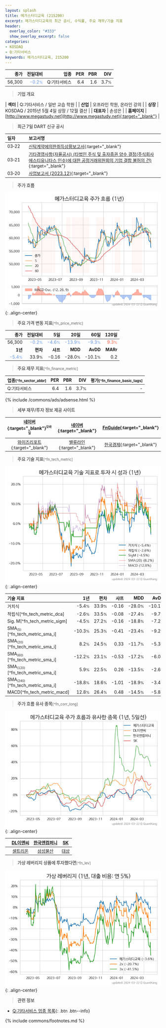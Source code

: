 ```yaml
---
layout: splash
title: 메가스터디교육 (215200)
excerpt: 메가스터디교육의 최근 공시, 수익률, 주요 재무/기술 지표
header:
  overlay_color: "#333"
  show_overlay_excerpt: false
categories:
- KOSDAQ
- Q:기타서비스
keywords: 메가스터디교육, 215200
---
```


| **종가** | **전일대비** | **업종** | **PER** | **PBR** | **DIV** |
| -------: | -----------: | -------: | ------: | ------: | ------: |
| 56,300 | <span style="color: cornflowerblue">-0.2<small>%</small></span> | Q:기타서비스 | 6.4 | 1.6 | 3.7<small>%</small> |

<!-- more -->


> **기업 개요**<a id="company"></a>

| <span style="white-space:nowrap;">**섹터**</span> | Q:기타서비스 / 일반 교습 학원 |
| <span style="white-space:nowrap;">**산업**</span> | 오프라인 학원, 온라인 강의 |
| <span style="white-space:nowrap;">**상장**</span> | KOSDAQ / 2015년 5월 4일 상장 / 12월 결산 |
| <span style="white-space:nowrap;">**대표자**</span> | 손성은 |
| <span style="white-space:nowrap;">**홈페이지**</span> | [http://www.megastudy.net](http://www.megastudy.net){:target="_blank"} |


> **최근 7일 DART 신규 공시**<a id="dart"></a>

| **일자** |      | **보고서명** |
| :------- | :--- | :----------- |
| 03&#x2011;22 | | [신탁계약에의한취득상황보고서](https://dart.fss.or.kr/dsaf001/main.do?rcpNo=20240322000766){:target="_blank"} |
| 03&#x2011;21 | | [기타경영사항(자율공시)              (타법인 주식 및 출자증권 양수 결정(주식회사 에스티유니타스 인수)에 대한 공정거래위원회의 기업 결합 불허의 건)](https://dart.fss.or.kr/dsaf001/main.do?rcpNo=20240321901482){:target="_blank"} |
| 03&#x2011;20 | | [사업보고서 (2023.12)](https://dart.fss.or.kr/dsaf001/main.do?rcpNo=20240320001384){:target="_blank"} |


> **주가 흐름**<a id="price"></a>

![215200](/stock/images/215200.png){: .align-center}


> **주요 가격 변동 지표**<small>[^fn_price_metric]</small>

| **종가** | **전일대비** | **5일** | **20일** | **60일** | **120일** |
| -------: | -----------: | ------: | -------: | -------: | --------: |
| 56,300 | <span style="color: cornflowerblue">-0.2<small>%</small></span> | <span style="color: cornflowerblue">-4.6<small>%</small></span> | <span style="color: cornflowerblue">-13.9<small>%</small></span> | <span style="color: cornflowerblue">-9.3<small>%</small></span> | <span style="color: tomato">9.3<small>%</small></span> |
| **1년** | **편차** | **샤프** | **MDD** | **AvDD** | **MARr** |
| <span style="color: cornflowerblue">-5.4<small>%</small></span> | 33.9<small>%</small> | -0.16 | -28.0<small>%</small> | -10.1<small>%</small> | 0.2 |


> **주요 재무 지표**<small>[^fn_finance_metric]</small>

| **업종**<small>[^fn_sector_abbr]</small> | **PER** | **PBR** | **DIV** | **평가**<small>[^fn_finance_basic_tags]</small> |
| :--------------------------------------- | ------: | ------: | ------: | ----------------------------------------------: |
| Q:기타서비스 | 6.4 | 1.6 | 3.7<small>%</small> | - |



{% include /commons/ads/adsense.html %}

> **세부 재무/투자 정보 제공 사이트**

| [네이버](https://m.stock.naver.com/domestic/stock/215200/finance/summary){:target="_blank"}<sup><small>모바일</small></sup> | [네이버](https://finance.naver.com/item/coinfo.naver?code=215200){:target="_blank"} | [FnGuide](https://comp.fnguide.com/SVO2/ASP/SVD_Invest.asp?gicode=A215200&MenuYn=Y){:target="_blank"} |
| :---: | :---: | :---: |
| [와이즈리포트](https://comp.wisereport.co.kr/company/c1040001.aspx?cmp_cd=215200){:target="_blank"} | [밸류라인](https://www.valueline.co.kr/finance/summary/215200){:target="_blank"} | [한국경제](https://markets.hankyung.com/stock/215200/financial-summary){:target="_blank"} |


> **주요 기술 지표**<small>[^fn_tech_metric]</small>


![215200](/stock/images/215200_tech.png){: .align-center}

| **기술 지표** | **1년** | **편차** | **샤프** | **MDD** | **AvDD** |
| :------------ | ------: | -----------: | -------: | ------: | -------: |
| 거치식 | -5.4<small>%</small> | 33.9<small>%</small> | -0.16 | -28.0<small>%</small> | -10.1<small>%</small> |
| 적립식[^fn_tech_metric_dca] | -2.6<small>%</small> | 33.5<small>%</small> | -0.08 | -27.4<small>%</small> | -9.7<small>%</small> |
| Sig. M[^fn_tech_metric_sigm] | -4.5<small>%</small> | 27.2<small>%</small> | -0.16 | -18.8<small>%</small> | -7.2<small>%</small> |
| SMA<small><sub>(5)</sub></small>[^fn_tech_metric_sma_i] | -10.3<small>%</small> | 25.3<small>%</small> | -0.41 | -23.4<small>%</small> | -9.2<small>%</small> |
| SMA<small><sub>(20)</sub></small>[^fn_tech_metric_sma_i] | 8.2<small>%</small> | 24.5<small>%</small> | 0.33 | -11.7<small>%</small> | -5.3<small>%</small> |
| SMA<small><sub>(60)</sub></small>[^fn_tech_metric_sma_i] | -12.2<small>%</small> | 23.1<small>%</small> | -0.53 | -17.2<small>%</small> | -6.0<small>%</small> |
| SMA<small><sub>(120)</sub></small>[^fn_tech_metric_sma_i] | 5.9<small>%</small> | 22.5<small>%</small> | 0.26 | -13.5<small>%</small> | -2.6<small>%</small> |
| SMA<small><sub>(240)</sub></small>[^fn_tech_metric_sma_i] | -18.8<small>%</small> | 18.6<small>%</small> | -1.01 | -18.9<small>%</small> | -3.4<small>%</small> |
| MACD[^fn_tech_metric_macd] | 12.8<small>%</small> | 26.4<small>%</small> | 0.48 | -14.5<small>%</small> | -5.8<small>%</small> |


> **주가 흐름 유사 종목**<a id="corr"></a><small>[^fn_corr_long]</small>

![215200](/stock/images/215200_corr.png){: .align-center}

|       | [DL이앤씨](/375500/) | [한국앤컴퍼니](/000240/) | [SK](/034730/) |
| :---: | :------------------------------------: | :------------------------------------: | :------------------------------------: |
|       | [셀트리온](/068270/) | [삼성물산](/028260/) | [대상](/001680/) |


> **가상 레버리지 상품에 투자했다면**<a id="2x"></a><small>[^fn_lev]</small>

![215200](/stock/images/215200_2x.png){: .align-center}


> **관련 정보**

- [Q:기타서비스 업종 목록](/stats/sector/kosdaq_업종_기타서비스_종목/){: .btn .btn--info}

{% include commons/footnotes.md %}